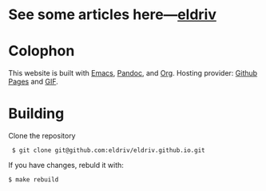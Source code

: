 # See some articles here—[eldriv](https://eldriv.github.io/)

# Colophon
This website is built with [Emacs](https://www.gnu.org/software/emacs/), [Pandoc](https://pandoc.org/index.html), and [Org](https://orgmode.org/). 
Hosting provider: [Github Pages](https://pages.github.com) and [GIF](https://giphy.com/]).

# Building 
Clone the repository
   
     $ git clone git@github.com:eldriv/eldriv.github.io.git

If you have changes, rebuld it with:
   
    $ make rebuild
   
